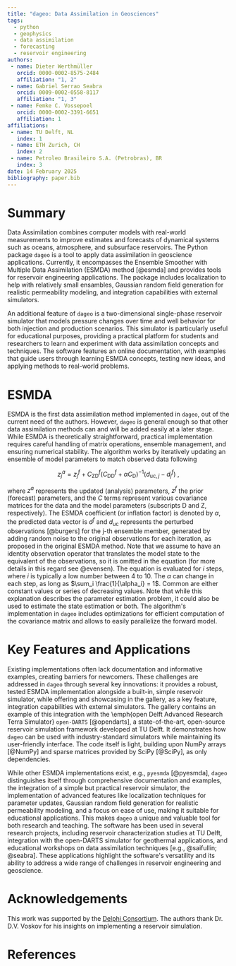 ```yaml
---
title: "dageo: Data Assimilation in Geosciences"
tags:
  - python
  - geophysics
  - data assimilation
  - forecasting
  - reservoir engineering
authors:
 - name: Dieter Werthmüller
   orcid: 0000-0002-8575-2484
   affiliation: "1, 2"
 - name: Gabriel Serrao Seabra
   orcid: 0009-0002-0558-8117
   affiliation: "1, 3"
 - name: Femke C. Vossepoel
   orcid: 0000-0002-3391-6651
   affiliation: 1
affiliations:
 - name: TU Delft, NL
   index: 1
 - name: ETH Zurich, CH
   index: 2
 - name: Petroleo Brasileiro S.A. (Petrobras), BR
   index: 3
date: 14 February 2025
bibliography: paper.bib
---
```


# Summary

Data Assimilation combines computer models with real-world measurements to
improve estimates and forecasts of dynamical systems such as oceans,
atmosphere, and subsurface reservoirs. The Python package `dageo` is a tool to
apply data assimilation in geoscience applications. Currently, it encompasses
the Ensemble Smoother with Multiple Data Assimilation (ESMDA) method [@esmda]
and provides tools for reservoir engineering applications. The package includes
localization to help with relatively small ensambles, Gaussian random field
generation for realistic permeability modeling, and integration capabilities
with external simulators.

An additional feature of `dageo` is a two-dimensional single-phase reservoir
simulator that models pressure changes over time and well behavior for both
injection and production scenarios. This simulator is particularly useful for
educational purposes, providing a practical platform for students and
researchers to learn and experiment with data assimilation concepts and
techniques. The software features an online documentation, with examples that
guide users through learning ESMDA concepts, testing new ideas, and applying
methods to real-world problems.


# ESMDA

ESMDA is the first data assimilation method implemented in `dageo`, out of the
current need of the authors. However, `dageo` is general enough so that other
data assimilation methods can and will be added easily at a later stage. While
ESMDA is theoretically straightforward, practical implementation requires
careful handling of matrix operations, ensemble management, and ensuring
numerical stability. The algorithm works by iteratively updating an ensemble of
model parameters to match observed data following

$$
z_j^a = z_j^f + C_\text{ZD}^f \left(C_\text{DD}^f + \alpha C_\text{D}
\right)^{-1}\left(d_{\text{uc},j} - d_j^f \right) \ ,
$$

where $z^a$ represents the updated (analysis) parameters, $z^f$ the prior
(forecast) parameters, and the $C$ terms represent various covariance matrices
for the data and the model parameters (subscripts D and Z, respectively). The
ESMDA coefficient (or inflation factor) is denoted by $\alpha$, the predicted
data vector is $d^f$ and $d_{\text{uc}}$ represents the perturbed observations
[@burgers] for the j-th ensemble member, generated by adding random noise to
the original observations for each iteration, as proposed in the original ESMDA
method. Note that we assume to have an identity observation operator that
translates the model state to the equivalent of the observations, so it is
omitted in the equation (for more details in this regard see @evensen). The
equation is evaluated for $i$ steps, where $i$ is typically a low number
between 4 to 10. The $\alpha$ can change in each step, as long as $\sum_i
\frac{1}{\alpha_i} = 1$. Common are either constant values or series of
decreasing values. Note that while this explanation describes the parameter
estimation problem, it could also be used to estimate the state estimation or
both. The algorithm's implementation in `dageo` includes optimizations for
efficient computation of the covariance matrix and allows to easily parallelize
the forward model.


# Key Features and Applications

Existing implementations often lack documentation and informative examples,
creating barriers for newcomers. These challenges are addressed in `dageo`
through several key innovations: it provides a robust, tested ESMDA
implementation alongside a built-in, simple reservoir simulator, while offering
and showcasing in the gallery, as a key feature, integration capabilities with
external simulators. The gallery contains an example of this integration with
the \emph{open Delft Advanced Research Terra Simulator} `open-DARTS`
[@opendarts], a state-of-the-art, open-source reservoir simulation framework
developed at TU Delft. It demonstrates how `dageo` can be used with
industry-standard simulators while maintaining its user-friendly interface. The
code itself is light, building upon NumPy arrays [@NumPy] and sparse matrices
provided by SciPy [@SciPy], as only dependencies.

While other ESMDA implementations exist, e.g., `pyesmda` [@pyesmda], `dageo`
distinguishes itself through comprehensive documentation and examples, the
integration of a simple but practical reservoir simulator, the implementation
of advanced features like localization techniques for parameter updates,
Gaussian random field generation for realistic permeability modeling, and a
focus on ease of use, making it suitable for educational applications. This
makes `dageo` a unique and valuable tool for both research and teaching. The
software has been used in several research projects, including reservoir
characterization studies at TU Delft, integration with the open-DARTS simulator
for geothermal applications, and educational workshops on data assimilation
techniques [e.g., @saifullin; @seabra]. These applications highlight the
software's versatility and its ability to address a wide range of challenges in
reservoir engineering and geoscience.


# Acknowledgements

This work was supported by the [Delphi
Consortium](https://www.delphi-consortium.com). The authors thank Dr. D.V.
Voskov for his insights on implementing a reservoir simulation.


# References

